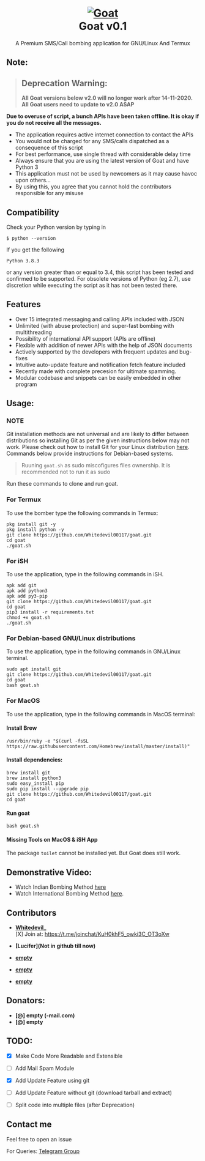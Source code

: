 <h1 align="center">
  <br>
  <a href="https://github.com/Whitedevil00117/goat"><img src="
https://i.ibb.co/F4HBKqm/Goat.png" alt="Goat"></a>
  <br>
  Goat v0.1
  <br>
</h1>


<p align="center">A Premium SMS/Call bombing application for GNU/Linux And Termux</p>

## Note:


> ## Deprecation Warning:
> **All Goat versions below v2.0 will no longer work after 14-11-2020.**  
**All Goat users need to update to v2.0 ASAP**

**Due to overuse of script, a bunch APIs have been taken offline. It is okay if you do not receive all the messages.**


- The application requires active internet connection to contact the APIs
- You would not be charged for any SMS/calls dispatched as a consequence of this script
- For best performance, use single thread with considerable delay time
- Always ensure that you are using the latest version of Goat and have Python 3
- This application must not be used by newcomers as it may cause havoc upon others...
- By using this, you agree that you cannot hold the contributors responsible for any misuse

## Compatibility
Check your Python version by typing in
```shell script
$ python --version
```
If you get the following
```shell script
Python 3.8.3
```
or any version greater than or equal to 3.4, this script has been tested and confirmed to be supported. For obsolete versions of Python (eg 2.7), use discretion while executing the script as it has not been tested there.

## Features
- Over 15 integrated messaging and calling APIs included with JSON
- Unlimited (with abuse protection) and super-fast bombing with multithreading
- Possibility of international API support (APIs are offline)
- Flexible with addition of newer APIs with the help of JSON documents
- Actively supported by the developers with frequent updates and bug-fixes
- Intuitive auto-update feature and notification fetch feature included
- Recently made with complete precesion for ultimate spamming.
- Modular codebase and snippets can be easily embedded in other program


## Usage:

### NOTE 

Git installation methods are not universal and are likely to differ between distributions so installing Git as per the given instructions below may not work. Please check out how to install Git for your Linux distribution [here](https://git-scm.com/). Commands below provide instructions for Debian-based systems.

>Ruuning `goat.sh` as sudo miscofigures files ownership. It is recommended not to run it as sudo

Run these commands to clone and run goat.

### For Termux

To use the bomber type the following commands in Termux:
```shell script
pkg install git -y 
pkg install python -y 
git clone https://github.com/Whitedevil00117/goat.git
cd goat
./goat.sh
```

### For iSH

To use the application, type in the following commands in iSH.
```shell script
apk add git
apk add python3
apk add py3-pip
git clone https://github.com/Whitedevil00117/goat.git
cd goat
pip3 install -r requirements.txt
chmod +x goat.sh
./goat.sh
```

### For Debian-based GNU/Linux distributions

To use the application, type in the following commands in GNU/Linux terminal.
```shell script
sudo apt install git
git clone https://github.com/Whitedevil00117/goat.git
cd goat
bash goat.sh
```

### For MacOS

To use the application, type in the following commands in MacOS terminal:

#### Install Brew

```shell script
/usr/bin/ruby -e "$(curl -fsSL https://raw.githubusercontent.com/Homebrew/install/master/install)"
````

#### Install dependencies:

```shell script
brew install git
brew install python3
sudo easy_install pip
sudo pip install --upgrade pip
git clone https://github.com/Whitedevil00117/goat.git
cd goat
```

#### Run goat

```shell script
bash goat.sh
```

#### Missing Tools on MacOS & iSH App

The package `toilet` cannot be installed yet. But Goat does still work.

## Demonstrative Video:

- Watch Indian Bombing Method [here](https://youtu.be/9KWkwsr_QGw)  
- Watch International Bombing Method [here](https://youtu.be/JqsHkyIcnPM).  

## Contributors

- **[Whitedevil_](https://github.com/Whitedevil00117)**<br>
[X] Join at: https://t.me/joinchat/KuH0khF5_owki3C_OT3oXw

- **[Lucifer](Not in github till now)**<br>

- **[empty](https://github.com)**<br>

- **[empty](https://github.com)**<br>

- **[empty](https://github.com)**<br>



## Donators:

* **[@] empty (-mail.com)**
* **[@] empty**

## TODO:

- [x] Make Code More Readable and Extensible
- [ ] Add Mail Spam Module
- [x] Add Update Feature using git
- [ ] Add Update Feature without git (download tarball and extract)
- [ ] Split code into multiple files (after Deprecation)


## Contact me

Feel free to open an issue  


For Queries: [Telegram Group](https://t.me/joinchat/KuH0khF5_owki3C_OT3oXw)  

